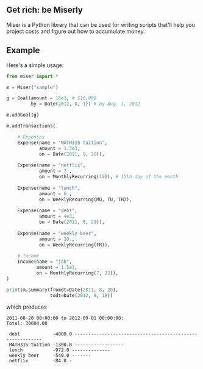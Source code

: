 ## Get rich: be Miserly

Miser is a Python library that can be used for writing scripts that'll help you
project costs and figure out how to accumulate money. 

## Example

Here's a simple usage:

```python
from miser import *

m = Miser("sample")

g = Goal(amount = 16e3, # $16,000
         by = Date(2012, 8, 1)) # by Aug. 1, 2012

m.addGoal(g)

m.addTransactions(

    # Expenses
    Expense(name = "MATH315 tuition",
            amount = 1.3e3,
            on = Date(2011, 8, 29)),
                        
    Expense(name = "netflix",
            amount = 7.,
            on = MonthlyRecurring(15)), # 15th day of the month
                              
    Expense(name = "lunch",
            amount = 6.,
            on = WeeklyRecurring(MO, TU, TH)),
                                   
    Expense(name = "debt",
            amount = 4e3,
            on = Date(2011, 8, 29)),
                                
    Expense(name = "weekly beer",
            amount = 10.,
            on = WeeklyRecurring(FR)),
                                    
    # Income
    Income(name = "job",
           amount = 1.5e3,
           on = MonthlyRecurring(7, 22)),
)

print(m.summary(fromdt=Date(2011, 8, 20), 
                todt=Date(2012, 9, 1)))                   
```

which produces


    2011-08-20 00:00:00 to 2012-09-01 00:00:00:
    Total: 30604.00

     debt            -4000.0 ----------------------------------------------------------
     MATH315 tuition -1300.0 ------------------
     lunch           -972.0 --------------
     weekly beer     -540.0 -------
     netflix         -84.0 -

